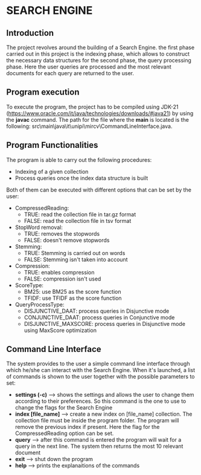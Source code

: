 # SEARCH ENGINE
## Introduction
The project revolves around the building of a Search Engine. the first phase carried out in this project is the indexing phase, which allows to construct the necessary data structures for the second phase, the query processing phase.
Here the user queries are processed and the most relevant documents for each query are returned to the user.

## Program execution
To execute the program, the project has to be compiled using JDK-21 (https://www.oracle.com/it/java/technologies/downloads/#java21) by using the **javac** command. The path for the  file where the **main** is located is the following: src\main\java\it\unipi\mircv\CommandLineInterface.java.

## Program Functionalities
The program is able to carry out the following procedures:
*   Indexing of a given collection
*   Process queries once the index data structure is built

Both of them can be executed with different options that can be set by the user:
*   CompressedReading:
    *   TRUE: read the collection file in tar.gz format
    *   FALSE: read the collection file in tsv format
*   StopWord removal:
    *   TRUE: removes the stopwords
    *   FALSE: doesn't remove stopwords
*   Stemming:
    *   TRUE: Stemming is carried out on words
    *   FALSE: Stemming isn't taken into account
*   Compression:
    *   TRUE: enables compression
    *   FALSE: compression isn't used
*   ScoreType:
    *   BM25: use BM25 as the score function
    *   TFIDF: use TFIDF as the score function
*   QueryProcessType:
    *   DISJUNCTIVE_DAAT: process queries in Disjunctive mode
    *   CONJUNCTIVE_DAAT: process queries in Conjunctive mode
    *   DISJUNCTIVE_MAXSCORE: process queries in Disjunctive mode using MaxScore optimization


## Command Line Interface
The system provides to the user a simple command line interface through which he/she can interact with the Search Engine. When it's launched, a list of commands is shown to the user together with the possible parameters to set:

*   **settings (-c)** --> shows the settings and allows the user to change them according to their preferences. So this command is the one to use to change the flags for the Search Engine
*   **index [file_name]** --> create a new index on [file_name] collection. The collection file must be inside the program folder. The program will remove the previous index if present. Here the flag for the CompressedReading option can be set.
*   **query** --> after this command is entered the program will wait for a query in the next line. The system then returns the most 10 relevant document
*   **exit** --> shut down the program
*   **help** --> prints the explanaitions of the commands